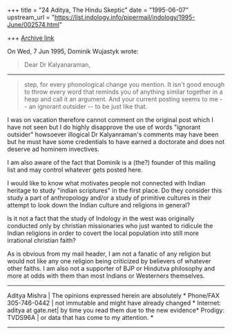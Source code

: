 +++
title = "24 Aditya, The Hindu Skeptic"
date = "1995-06-07"
upstream_url = "https://list.indology.info/pipermail/indology/1995-June/002574.html"

+++
[Archive link](https://list.indology.info/pipermail/indology/1995-June/002574.html)

On Wed, 7 Jun 1995, Dominik Wujastyk wrote:
> Dear Dr Kalyanaraman, 
---
> step, for every phonological change you mention.  It isn't good enough
> to throw every word that reminds you of anything similar together in a heap
> and call it an argument.  And your current posting seems to me --
> an ignorant outsider -- to be just like that.

I was on vacation therefore cannot comment on the original post which I 
have not seen but I do highly disapprove the use of words "ignorant outsider"
howsoever illogical Dr Kalyanraman's comments may have been but he must have
some credentials to have earned a doctorate and does not deserve ad 
hominem invectives.

I am also aware of the fact that Dominik is a (the?) founder of this 
mailing list and may control whatever gets posted here.

I would like to know what motivates people not connected with Indian 
heritage to study "indian scriptures" in the first place. Do they 
consider this study a part of anthropology and/or a  study of primitive
cultures in their attempt to look down the Indian culture and religions 
in general?

Is it not a fact  that the study of Indology in the west was originally 
conducted only by christian missionaries who just wanted to ridicule the 
Indian religions in order to covert the local population into still more 
irrational christian faith?

As is obvious from my mail header, I am not a fanatic of any religion but 
would not like any one religion being criticized by believers of whatever 
other faiths. I am also not a supporter of BJP or Hindutva philosophy and 
more at odds with them than most Indians or Westerners themselves. 

*************************************************************************
  Aditya Mishra          | The opinions expressed herein are absolutely *
Phone/FAX 305-746-0442   | not immutable and might have already changed *
Internet: aditya at gate.net| by time you read them due to the new evidence*
Prodigy:  TVDS96A        | or data that has come to my attention.       *
*************************************************************************





